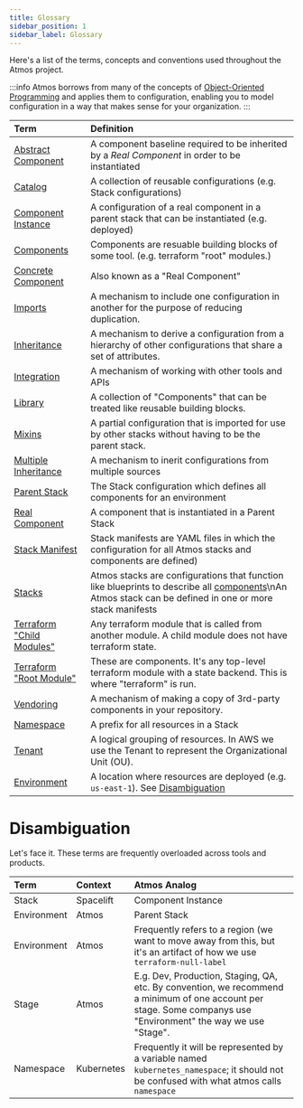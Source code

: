 ```yaml
---
title: Glossary
sidebar_position: 1
sidebar_label: Glossary
---
```


Here's a list of the terms, concepts and conventions used throughout the Atmos project.

:::info
Atmos borrows from many of the concepts
of [Object-Oriented Programming](https://en.wikipedia.org/wiki/Object-oriented_programming) and applies them
to configuration, enabling you to model configuration in a way that makes sense for your organization.
:::

| **Term**                                                                                              | **Definition**                                                                                                                                                                      |
|:------------------------------------------------------------------------------------------------------|:------------------------------------------------------------------------------------------------------------------------------------------------------------------------------------|
| [Abstract Component](/core-concepts/components)                                                       | A component baseline required to be inherited by a *Real Component* in order to be instantiated                                                                                     |
| [Catalog](/core-concepts/stacks)                                                                      | A collection of reusable configurations (e.g. Stack configurations)                                                                                                                 |
| [Component Instance](/core-concepts/components)                                                       | A configuration of a real component in a parent stack that can be instantiated (e.g. deployed)                                                                                      |
| [Components](/core-concepts/components)                                                               | Components are resuable building blocks of some tool. (e.g. terraform "root" modules.)                                                                                              |
| [Concrete Component](/core-concepts/components)                                                       | Also known as a "Real Component"                                                                                                                                                    |
| [Imports](/core-concepts/stacks/imports)                                                              | A mechanism to include one configuration in another for the purpose of reducing duplication.                                                                                        |
| [Inheritance](/core-concepts/components/inheritance)                                                  | A mechanism to derive a configuration from a hierarchy of other configurations that share a set of attributes.                                                                      |
| [Integration](/integrations)                                                                          | A mechanism of working with other tools and APIs                                                                                                                                    |
| [Library](/core-concepts/components/library)                                                          | A collection of "Components" that can be treated like reusable building blocks.                                                                                                     |
| [Mixins](/core-concepts/stacks/mixins)                                                                | A partial configuration that is imported for use by other stacks without having to be the parent stack.                                                                             |
| [Multiple Inheritance](/core-concepts/components)                                                     | A mechanism to inerit configurations from multiple sources                                                                                                                          |
| [Parent Stack](/core-concepts/components)                                                             | The Stack configuration which defines all components for an environment                                                                                                             |
| [Real Component](/core-concepts/components)                                                           | A component that is instantiated in a Parent Stack                                                                                                                                  |
| [Stack Manifest](/core-concepts/stacks)                                                               | Stack manifests are YAML files in which the configuration for all Atmos stacks and components are defined)                                                                          |
| [Stacks](/core-concepts/stacks)                                                                       | Atmos stacks are configurations that function like blueprints to describe all [components](/core-concepts/components)\nAn Atmos stack can be defined in one or more stack manifests |
| [Terraform "Child Modules"](https://developer.hashicorp.com/terraform/language/modules#child-modules) | Any terraform module that is called from another module. A child module does not have terraform state.                                                                              |
| [Terraform "Root Module"](https://developer.hashicorp.com/terraform/language/modules#child-modules)   | These are components. It's any top-level terraform module with a state backend. This is where "terraform" is run.                                                                   |
| [Vendoring](/core-concepts/components/vendoring)                                                      | A mechanism of making a copy of 3rd-party components in your repository.                                                                                                            |
| [Namespace](/core-concepts/stacks)                                                                    | A prefix for all resources in a Stack                                                                                                                                               |
| [Tenant](/core-concepts/stacks)                                                                       | A logical grouping of resources. In AWS we use the Tenant to represent the Organizational Unit (OU).                                                                                |
| [Environment](/core-concepts/stacks)                                                                  | A location where resources are deployed (e.g. `us-east-1`). See [Disambiguation](#disambiguation)                                                                                   |

# Disambiguation

Let's face it. These terms are frequently overloaded across tools and products.

| Term        | Context    | Atmos Analog                                                                                                                                                    |
|:------------|:-----------|:----------------------------------------------------------------------------------------------------------------------------------------------------------------|
| Stack       | Spacelift  | Component Instance                                                                                                                                              |
| Environment | Atmos      | Parent Stack                                                                                                                                                    |
| Environment | Atmos      | Frequently refers to a region (we want to move away from this, but it's an artifact of how we use `terraform-null-label`                                        |
| Stage       | Atmos      | E.g. Dev, Production, Staging, QA, etc. By convention, we recommend a minimum of one account per stage. Some companys use "Environment" the way we use "Stage". |
| Namespace   | Kubernetes | Frequently it will be represented by a variable named `kubernetes_namespace`; it should not be confused with what atmos calls `namespace`                       |
